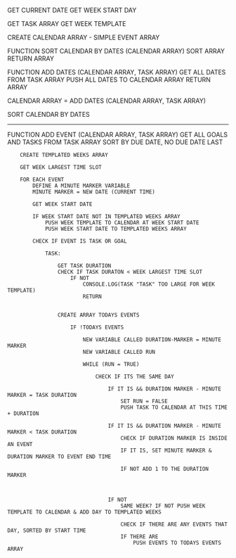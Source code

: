 GET CURRENT DATE
GET WEEK START DAY

GET TASK ARRAY
GET WEEK TEMPLATE

CREATE CALENDAR ARRAY - SIMPLE EVENT ARRAY

FUNCTION SORT CALENDAR BY DATES (CALENDAR ARRAY)
SORT ARRAY
RETURN ARRAY

FUNCTION ADD DATES (CALENDAR ARRAY, TASK ARRAY)
GET ALL DATES FROM TASK ARRAY
PUSH ALL DATES TO CALENDAR ARRAY
RETURN ARRAY

CALENDAR ARRAY = ADD DATES (CALENDAR ARRAY, TASK ARRAY)

SORT CALENDAR BY DATES

---

FUNCTION ADD EVENT (CALENDAR ARRAY, TASK ARRAY)
GET ALL GOALS AND TASKS FROM TASK ARRAY
SORT BY DUE DATE, NO DUE DATE LAST

        CREATE TEMPLATED WEEKS ARRAY

        GET WEEK LARGEST TIME SLOT

        FOR EACH EVENT
            DEFINE A MINUTE MARKER VARIABLE
            MINUTE MARKER = NEW DATE (CURRENT TIME)

            GET WEEK START DATE

            IF WEEK START DATE NOT IN TEMPLATED WEEKS ARRAY
                PUSH WEEK TEMPLATE TO CALENDAR AT WEEK START DATE
                PUSH WEEK START DATE TO TEMPLATED WEEKS ARRAY

            CHECK IF EVENT IS TASK OR GOAL

                TASK:

                    GET TASK DURATION
                    CHECK IF TASK DURATON < WEEK LARGEST TIME SLOT
                        IF NOT
                            CONSOLE.LOG(TASK "TASK" TOO LARGE FOR WEEK TEMPLATE)
                            RETURN


                    CREATE ARRAY TODAYS EVENTS

                        IF !TODAYS EVENTS

                            NEW VARIABLE CALLED DURATION-MARKER = MINUTE MARKER
                            NEW VARIABLE CALLED RUN

                            WHILE (RUN = TRUE)

                                CHECK IF ITS THE SAME DAY

                                    IF IT IS && DURATION MARKER - MINUTE MARKER = TASK DURATION
                                        SET RUN = FALSE
                                        PUSH TASK TO CALENDAR AT THIS TIME + DURATION

                                    IF IT IS && DURATION MARKER - MINUTE MARKER < TASK DURATION
                                        CHECK IF DURATION MARKER IS INSIDE AN EVENT
                                        IF IT IS, SET MINUTE MARKER & DURATION MARKER TO EVENT END TIME

                                        IF NOT ADD 1 TO THE DURATION MARKER



                                    IF NOT
                                        SAME WEEK? IF NOT PUSH WEEK TEMPLATE TO CALENDAR & ADD DAY TO TEMPLATED WEEKS

                                        CHECK IF THERE ARE ANY EVENTS THAT DAY, SORTED BY START TIME
                                        IF THERE ARE
                                            PUSH EVENTS TO TODAYS EVENTS ARRAY
